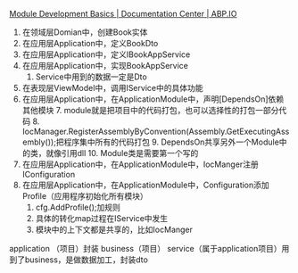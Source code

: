 [Module Development Basics | Documentation Center | ABP.IO](https://docs.abp.io/zh-Hans/abp/latest/Module-Development-Basics)

1. 在领域层Domian中，创建Book实体
2. 在应用层Application中，定义BookDto
3. 在应用层Application中，定义IBookAppService
4. 在应用层Application中，实现BookAppService
	1. Service中用到的数据一定是Dto
5. 在表现层ViewModel中，调用IService中的具体功能
6. 在应用层Application中，在ApplicationModule中，声明[DependsOn]依赖其他模块
	7. module就是把项目中的代码打包，也可以选择性的打包一部分代码
	8. IocManager.RegisterAssemblyByConvention(Assembly.GetExecutingAssembly());把程序集中所有的代码打包
	9. DependsOn共享另外一个Module中的类，就像引用dll
	10. Module类是需要第一个写的
7. 在应用层Application中，在ApplicationModule中，IocManger注册IConfiguration
8. 在应用层Application中，在ApplicationModule中，Configuration添加Profile（应用程序初始化所有模块）
	1. cfg.AddProfile<SteelWeldPlateProfile>();加规则
	2. 具体的转化map过程在IService中发生
	3. 模块中的上下文都是共享的，比如IocManger




application （项目）封装 business（项目）
service（属于application项目）用到了business，是做数据加工，封装dto

